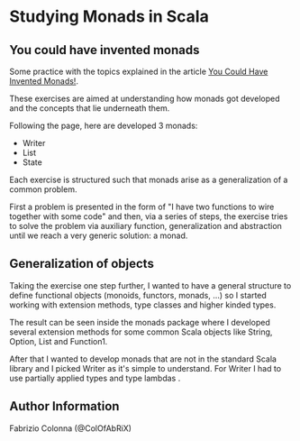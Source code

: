 # Studying Monads in Scala

## You could have invented monads

Some practice with the topics explained in the article
[You Could Have Invented Monads!](1).

These exercises are aimed at understanding how monads got developed and the
concepts that lie underneath them.
  
Following the page, here are developed 3 monads:

* Writer
* List
* State 

Each exercise is structured such that monads arise as a generalization of a
common problem.

First a problem is presented in the form of "I have two functions to wire
together with some code" and then, via a series of steps, the exercise tries to
solve the problem via auxiliary function, generalization and abstraction until
we reach a very generic solution: a monad. 

[1]: http://blog.sigfpe.com/2006/08/you-could-have-invented-monads-and.html

## Generalization of objects

Taking the exercise one step further, I wanted to have a general structure to
define functional objects (monoids, functors, monads, ...) so I started working
with extension methods, type classes and higher kinded types.

The result can be seen inside the monads package where I developed several
extension methods for some common Scala objects like String, Option, List and
Function1.

After that I wanted to develop monads that are not in the standard Scala library
and I picked Writer as it's simple to understand. For Writer I had to use
partially applied types and type lambdas .

## Author Information

Fabrizio Colonna (@ColOfAbRiX)
